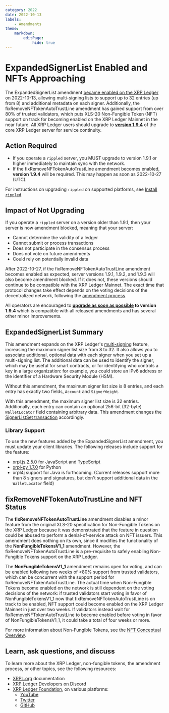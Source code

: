 ```yaml
---
category: 2022
date: 2022-10-13
labels:
    - Amendments
theme:
    markdown:
        editPage:
            hide: true
---
```

# ExpandedSignerList Enabled and NFTs Approaching

The ExpandedSignerList amendment [became enabled on the XRP Ledger](https://livenet.xrpl.org/transactions/802E2446547BB86397217E32A78CB9857F21B048B91C81BCC6EF837BE9C72C87) on 2022-10-13, allowing multi-signing lists to support up to 32 entries (up from 8) and additional metadata on each signer. Additionally, the fixRemoveNFTokenAutoTrustLine amendment has gained support from over 80% of trusted validators, which puts XLS-20 Non-Fungible Token (NFT) support on track for becoming enabled on the XRP Ledger Mainnet in the near future. All XRP Ledger users should upgrade to [**version 1.9.4**](https://xrpl.org/blog/2022/rippled-1.9.4.html) of the core XRP Ledger server for service continuity.

## Action Required

- If you operate a `rippled` server, you MUST upgrade to version 1.9.1 or higher immediately to maintain sync with the network.
- If the fixRemoveNFTokenAutoTrustLine amendment becomes enabled, **version 1.9.4** will be required. This may happen as soon as 2022-10-27 (UTC).

For instructions on upgrading `rippled` on supported platforms, see [Install `rippled`](https://xrpl.org/install-rippled.html).


## Impact of Not Upgrading

If you operate a `rippled` server on a version older than 1.9.1, then your server is now amendment blocked, meaning that your server:

* Cannot determine the validity of a ledger
* Cannot submit or process transactions
* Does not participate in the consensus process
* Does not vote on future amendments
* Could rely on potentially invalid data

After 2022-10-27, if the fixRemoveNFTokenAutoTrustLine amendment becomes enabled as expected, server versions 1.9.1, 1.9.2, and 1.9.3 will also become amendment blocked. If it does not, these versions should continue to be compatible with the XRP Ledger Mainnet. The exact time that protocol changes take effect depends on the voting decisions of the decentralized network, following the [amendment process](https://xrpl.org/amendments.html).

All operators are encouraged to **[upgrade as soon as possible](https://xrpl.org/install-rippled.html) to version 1.9.4** which is compatible with all released amendments and has several other minor improvements.


## ExpandedSignerList Summary

This amendment expands on the XRP Ledger's [multi-signing](https://xrpl.org/multi-signing.html) feature, increasing the maximum signer list size from 8 to 32. It also allows you to associate additional, optional data with each signer when you set up a multi-signing list. The additional data can be used to identify the signer, which may be useful for smart contracts, or for identifying who controls a key in a large organization: for example, you could store an IPv6 address or the identifier of a Hardware Security Module (HSM).

Without this amendment, the maximum signer list size is 8 entries, and each entry has exactly two fields, `Account` and `SignerWeight`.

With this amendment, the maximum signer list size is 32 entries. Additionally, each entry can contain an optional 256-bit (32-byte) `WalletLocator` field containing arbitrary data. This amendment changes the [SignerListSet transaction](https://xrpl.org/signerlist.html) accordingly.

### Library Support

To use the new features added by the ExpandedSignerList amendment, you must update your client libraries. The following releases include support for the feature:

- [xrpl.js 2.5.0](https://github.com/XRPLF/xrpl.js/releases/tag/xrpl%402.5.0) for JavaScript and TypeScript
- [xrpl-py 1.7.0](https://github.com/XRPLF/xrpl-py/releases/tag/v1.7.0) for Python
- xrpl4j support for Java is forthcoming. (Current releases support more than 8 signers and signatures, but don't support additional data in the `WalletLocator` field)


## fixRemoveNFTokenAutoTrustLine and NFT Status

The **fixRemoveNFTokenAutoTrustLine** amendment disables a minor feature from the original XLS-20 specification for Non-Fungible Tokens on the XRP Ledger because it was demonstrated that the feature in question could be abused to perform a denial-of-service attack on NFT issuers. This amendment does nothing on its own, since it modifies the functionality of the **NonFungibleTokensV1_1** amendment. However, the fixRemoveNFTokenAutoTrustLine is a pre-requisite to safely enabling Non-Fungible Tokens support on the XRP Ledger.

The **NonFungibleTokensV1_1** amendment remains open for voting, and can be enabled following two weeks of >80% support from trusted validators, which can be concurrent with the support period for fixRemoveNFTokenAutoTrustLine. The actual time when Non-Fungible Tokens become enabled on the network is still dependent on the voting decisions of the network: if trusted validators start voting in favor of NonFungibleTokensV1_1 now that fixRemoveNFTokenAutoTrustLine is on track to be enabled, NFT support could become enabled on the XRP Ledger Mainnet in just over two weeks. If validators instead wait for fixRemoveNFTokenAutoTrustLine to become enabled before voting in favor of NonFungibleTokensV1_1, it could take a total of four weeks or more.

For more information about Non-Fungible Tokens, see the [NFT Conceptual Overview](https://xrpl.org/non-fungible-tokens.html).


## Learn, ask questions, and discuss

To learn more about the XRP Ledger, non-fungible tokens, the amendment process, or other topics, see the following resources:

- [XRPL.org](https://xrpl.org) documentation
- [XRP Ledger Developers on Discord](https://discord.gg/427qqMYwHh)
- [XRP Ledger Foundation](https://foundation.xrpl.org/), on various platforms:
    - [YouTube](https://www.youtube.com/channel/UC6zTJdNCBI-TKMt5ubNc_Gg)
    - [Twitter](https://twitter.com/XRPLF/)
    - [GitHub](https://github.com/XRPLF/)
